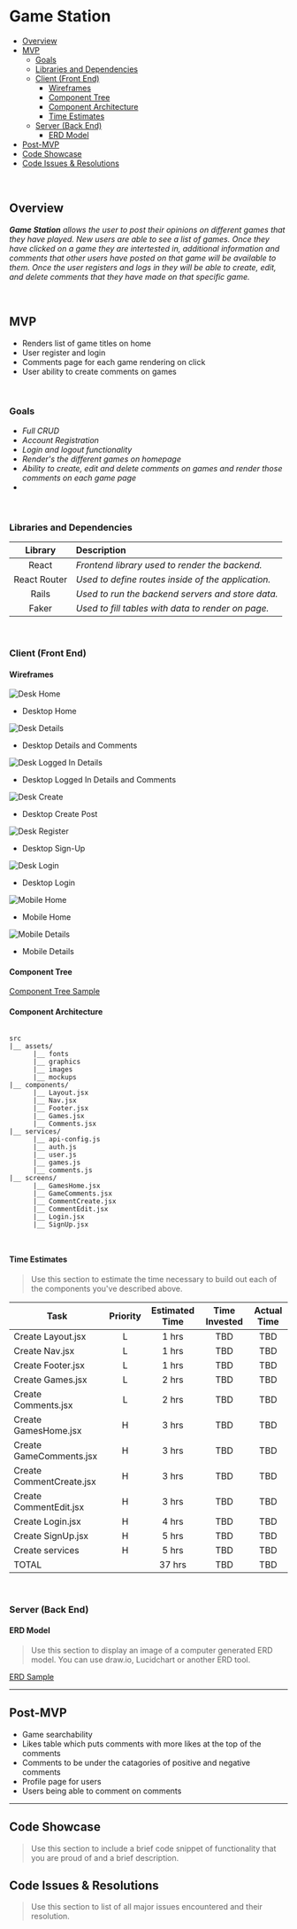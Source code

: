 # Game Station

- [Overview](#overview)
- [MVP](#mvp)
  - [Goals](#goals)
  - [Libraries and Dependencies](#libraries-and-dependencies)
  - [Client (Front End)](#client-front-end)
    - [Wireframes](#wireframes)
    - [Component Tree](#component-tree)
    - [Component Architecture](#component-architecture)
    - [Time Estimates](#time-estimates)
  - [Server (Back End)](#server-back-end)
    - [ERD Model](#erd-model)
- [Post-MVP](#post-mvp)
- [Code Showcase](#code-showcase)
- [Code Issues & Resolutions](#code-issues--resolutions)

<br>

## Overview

_**Game Station** allows the user to post their opinions on different games that they have played. New users are able to see a list of games. Once they have clicked on a game they are intertested in, additional information and comments that other users have posted on that game will be available to them. Once the user registers and logs in they will be able to create, edit, and delete comments that they have made on that specific game._



<br>

## MVP

- Renders list of game titles on home
- User register and login
- Comments page for each game rendering on click
- User ability to create comments on games


<br>

### Goals

- _Full CRUD_
- _Account Registration_
- _Login and logout functionality_
- _Render's the different games on homepage_
- _Ability to create, edit and delete comments on games and render those comments on each game page_
- 

<br>

### Libraries and Dependencies

|     Library      | Description                                        |
| :--------------: | :------------------------------------------------- |
|      React       | _Frontend library used to render the backend._     |
|   React Router   | _Used to define routes inside of the application._ |
|      Rails       | _Used to run the backend servers and store data._  |
|      Faker       | _Used to fill tables with data to render on page._ |

<br>

### Client (Front End)

#### Wireframes

![Desk Home](https://imgur.com/CEGnQUw")

- Desktop Home

![Desk Details](https://imgur.com/rOTdDCi")

- Desktop Details and Comments

![Desk Logged In Details](https://imgur.com/cGwothN")

- Desktop Logged In Details and Comments

![Desk Create](https://imgur.com/PeU9WYn")

- Desktop Create Post

![Desk Register](https://imgur.com/v7bBCOr")

- Desktop Sign-Up

![Desk Login](https://imgur.com/MOXNIQg")

- Desktop Login

![Mobile Home](https://imgur.com/YPG3Gu6")

- Mobile Home

![Mobile Details](https://imgur.com/IqfDVnx")

- Mobile Details

#### Component Tree

[Component Tree Sample](https://imgur.com/kN7f75E")

#### Component Architecture

``` structure

src
|__ assets/
      |__ fonts
      |__ graphics
      |__ images
      |__ mockups
|__ components/
      |__ Layout.jsx
      |__ Nav.jsx
      |__ Footer.jsx
      |__ Games.jsx
      |__ Comments.jsx
|__ services/
      |__ api-config.js
      |__ auth.js
      |__ user.js
      |__ games.js
      |__ comments.js
|__ screens/
      |__ GamesHome.jsx
      |__ GameComments.jsx
      |__ CommentCreate.jsx
      |__ CommentEdit.jsx
      |__ Login.jsx
      |__ SignUp.jsx
      


```

#### Time Estimates

> Use this section to estimate the time necessary to build out each of the components you've described above.

| Task                    | Priority | Estimated Time | Time Invested | Actual Time   |
| ----------------------- | :------: | :------------: | :-----------: | :-----------: |
| Create Layout.jsx       |    L     |     1 hrs      |     TBD       |     TBD       |
| Create Nav.jsx          |    L     |     1 hrs      |     TBD       |     TBD       |
| Create Footer.jsx       |    L     |     1 hrs      |     TBD       |     TBD       |
| Create Games.jsx        |    L     |     2 hrs      |     TBD       |     TBD       |
| Create Comments.jsx     |    L     |     2 hrs      |     TBD       |     TBD       |
| Create GamesHome.jsx    |    H     |     3 hrs      |     TBD       |     TBD       |
| Create GameComments.jsx |    H     |     3 hrs      |     TBD       |     TBD       |
| Create CommentCreate.jsx|    H     |     3 hrs      |     TBD       |     TBD       |
| Create CommentEdit.jsx  |    H     |     3 hrs      |     TBD       |     TBD       |
| Create Login.jsx        |    H     |     4 hrs      |     TBD       |     TBD       |
| Create SignUp.jsx       |    H     |     5 hrs      |     TBD       |     TBD       |
| Create services         |    H     |     5 hrs      |     TBD       |     TBD       |
| TOTAL                   |          |     37 hrs     |     TBD       |     TBD       |


<br>

### Server (Back End)

#### ERD Model

> Use this section to display an image of a computer generated ERD model. You can use draw.io, Lucidchart or another ERD tool.

[ERD Sample](https://ibb.co/MDYRKhv)
<br>

***

## Post-MVP

- Game searchability
- Likes table which puts comments with more likes at the top of the comments
- Comments to be under the catagories of positive and negative comments
- Profile page for users
- Users being able to comment on comments

***

## Code Showcase

> Use this section to include a brief code snippet of functionality that you are proud of and a brief description.

## Code Issues & Resolutions

> Use this section to list of all major issues encountered and their resolution.
